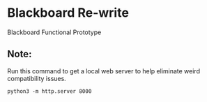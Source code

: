 # Blackboard Re-write
Blackboard Functional Prototype

## Note:
Run this command to get a local web server to help eliminate weird compatibility issues.

`python3 -m http.server 8000`
